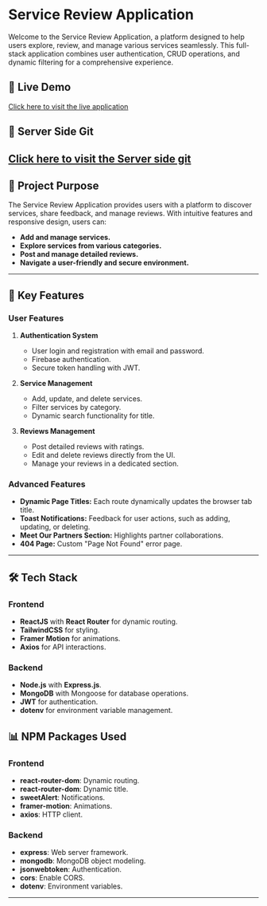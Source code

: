 # Service Review Application

Welcome to the Service Review Application, a platform designed to help users explore, review, and manage various services seamlessly. This full-stack application combines user authentication, CRUD operations, and dynamic filtering for a comprehensive experience.

## 🚀 Live Demo
[Click here to visit the live application](https://service-review-7e78b.web.app)

## 🚀 Server Side Git
[Click here to visit the Server side git](https://github.com/programming-hero-web-course2/b10a11-server-side-noushinsaad)
---

## 📖 Project Purpose
The Service Review Application provides users with a platform to discover services, share feedback, and manage reviews. With intuitive features and responsive design, users can:

- **Add and manage services.**
- **Explore services from various categories.**
- **Post and manage detailed reviews.**
- **Navigate a user-friendly and secure environment.**

---

## 🌟 Key Features

### User Features
1. **Authentication System**
   - User login and registration with email and password.
   - Firebase authentication.
   - Secure token handling with JWT.

2. **Service Management**
   - Add, update, and delete services.
   - Filter services by category.
   - Dynamic search functionality for title.

3. **Reviews Management**
   - Post detailed reviews with ratings.
   - Edit and delete reviews directly from the UI.
   - Manage your reviews in a dedicated section.



### Advanced Features
- **Dynamic Page Titles:** Each route dynamically updates the browser tab title.
- **Toast Notifications:** Feedback for user actions, such as adding, updating, or deleting.
- **Meet Our Partners Section:** Highlights partner collaborations.
- **404 Page:** Custom "Page Not Found" error page.

---

## 🛠️ Tech Stack

### Frontend
- **ReactJS** with **React Router** for dynamic routing.
- **TailwindCSS** for styling.
- **Framer Motion** for animations.
- **Axios** for API interactions.

### Backend
- **Node.js** with **Express.js**.
- **MongoDB** with Mongoose for database operations.
- **JWT** for authentication.
- **dotenv** for environment variable management.



## 📊 NPM Packages Used
### Frontend
- **react-router-dom**: Dynamic routing.
- **react-router-dom**: Dynamic title.
- **sweetAlert**: Notifications.
- **framer-motion**: Animations.
- **axios**: HTTP client.

### Backend
- **express**: Web server framework.
- **mongodb**: MongoDB object modeling.
- **jsonwebtoken**: Authentication.
- **cors**: Enable CORS.
- **dotenv**: Environment variables.

---

